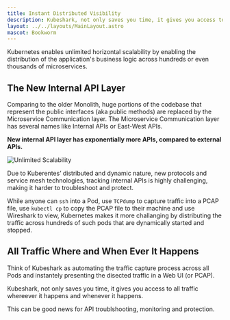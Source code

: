 ```yaml
---
title: Instant Distributed Visibility
description: Kubeshark, not only saves you time, it gives you access to all traffic whereever it happens and whenever it happens 
layout: ../../layouts/MainLayout.astro
mascot: Bookworm
---
```


Kubernetes enables unlimited horizontal scalability by enabling the distribution of the application's business logic across hundreds or even thousands of microservices. 

## The New Internal API Layer

Comparing to the older Monolith, huge portions of the codebase that represent the public interfaces (aka public methods) are replaced by the Microservice Communication layer. The Microservice Communication layer has several names like Internal APIs or East-West APIs.

**New internal API layer has exponentially more APIs, compared to external APIs.**

![Unlimited Scalability](/internal-api.png)

Due to Kuberentes’ distributed and dynamic nature, new protocols and service mesh technologies, tracking internal APIs is highly challenging, making it harder to troubleshoot and protect.

While anyone can `ssh` into a Pod, use `TCPdump` to  capture traffic into a PCAP file, use `kubectl cp` to copy the PCAP file to their machine and use Wireshark to view, Kubernetes makes it more challanging by distributing the traffic across hundreds of such pods that are dynamically started and stopped. 

## All Traffic Where and When Ever It Happens

Think of Kubeshark as automating the traffic capture process across all Pods and instantely presenting the disected traffic in a Web UI (or PCAP). 

Kubeshark, not only saves you time, it gives you access to all traffic whereever it happens and whenever it happens. 

This can be good news for API troublshooting, monitoring and protection.
